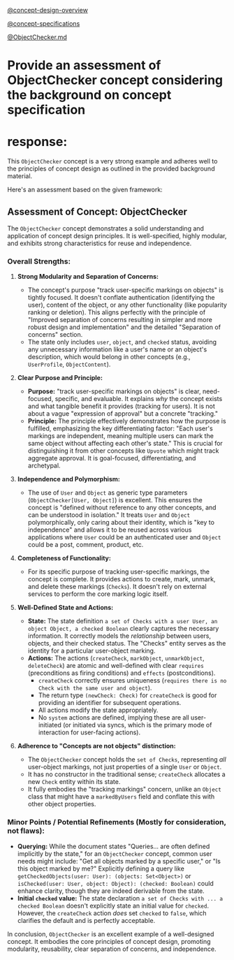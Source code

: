 [@concept-design-overview](../../background/concept-design-overview.md)

[@concept-specifications](../../background/concept-specifications.md)

[@ObjectChecker.md](./ObjectChecker.md)

# Provide an assessment of ObjectChecker concept considering the background on concept specification
# response:

This `ObjectChecker` concept is a very strong example and adheres well to the principles of concept design as outlined in the provided background material.

Here's an assessment based on the given framework:

## Assessment of Concept: ObjectChecker

The `ObjectChecker` concept demonstrates a solid understanding and application of concept design principles. It is well-specified, highly modular, and exhibits strong characteristics for reuse and independence.

### Overall Strengths:

1.  **Strong Modularity and Separation of Concerns:**
    *   The concept's purpose "track user-specific markings on objects" is tightly focused. It doesn't conflate authentication (identifying the user), content of the object, or any other functionality (like popularity ranking or deletion). This aligns perfectly with the principle of "Improved separation of concerns resulting in simpler and more robust design and implementation" and the detailed "Separation of concerns" section.
    *   The state only includes `user`, `object`, and `checked` status, avoiding any unnecessary information like a user's name or an object's description, which would belong in other concepts (e.g., `UserProfile`, `ObjectContent`).

2.  **Clear Purpose and Principle:**
    *   **Purpose:** "track user-specific markings on objects" is clear, need-focused, specific, and evaluable. It explains *why* the concept exists and what tangible benefit it provides (tracking for users). It is not about a vague "expression of approval" but a concrete "tracking."
    *   **Principle:** The principle effectively demonstrates how the purpose is fulfilled, emphasizing the key differentiating factor: "Each user's markings are independent, meaning multiple users can mark the same object without affecting each other's state." This is crucial for distinguishing it from other concepts like `Upvote` which might track aggregate approval. It is goal-focused, differentiating, and archetypal.

3.  **Independence and Polymorphism:**
    *   The use of `User` and `Object` as generic type parameters (`ObjectChecker[User, Object]`) is excellent. This ensures the concept is "defined without reference to any other concepts, and can be understood in isolation." It treats `User` and `Object` polymorphically, only caring about their identity, which is "key to independence" and allows it to be reused across various applications where `User` could be an authenticated user and `Object` could be a post, comment, product, etc.

4.  **Completeness of Functionality:**
    *   For its specific purpose of tracking user-specific markings, the concept is complete. It provides actions to create, mark, unmark, and delete these markings (`Checks`). It doesn't rely on external services to perform the core marking logic itself.

5.  **Well-Defined State and Actions:**
    *   **State:** The state definition `a set of Checks with a user User, an object Object, a checked Boolean` clearly captures the necessary information. It correctly models the *relationship* between users, objects, and their checked status. The "Checks" entity serves as the identity for a particular user-object marking.
    *   **Actions:** The actions (`createCheck`, `markObject`, `unmarkObject`, `deleteCheck`) are atomic and well-defined with clear `requires` (preconditions as firing conditions) and `effects` (postconditions).
        *   `createCheck` correctly ensures uniqueness (`requires there is no Check with the same user and object`).
        *   The return type `(newCheck: Check)` for `createCheck` is good for providing an identifier for subsequent operations.
        *   All actions modify the state appropriately.
        *   No `system` actions are defined, implying these are all user-initiated (or initiated via syncs, which is the primary mode of interaction for user-facing actions).

6.  **Adherence to "Concepts are not objects" distinction:**
    *   The `ObjectChecker` concept holds the `set of Checks`, representing *all* user-object markings, not just properties of a single `User` or `Object`.
    *   It has no constructor in the traditional sense; `createCheck` allocates a new `Check` entity within its state.
    *   It fully embodies the "tracking markings" concern, unlike an `Object` class that might have a `markedByUsers` field and conflate this with other object properties.

### Minor Points / Potential Refinements (Mostly for consideration, not flaws):

*   **Querying:** While the document states "Queries... are often defined implicitly by the state," for an `ObjectChecker` concept, common user needs might include: "Get all objects marked by a specific user," or "Is this object marked by me?" Explicitly defining a query like `getCheckedObjects(user: User): (objects: Set<Object>)` or `isChecked(user: User, object: Object): (checked: Boolean)` could enhance clarity, though they are indeed derivable from the state.
*   **Initial `checked` value:** The state declaration `a set of Checks with ... a checked Boolean` doesn't explicitly state an initial value for `checked`. However, the `createCheck` action *does* set `checked` to `false`, which clarifies the default and is perfectly acceptable.

In conclusion, `ObjectChecker` is an excellent example of a well-designed concept. It embodies the core principles of concept design, promoting modularity, reusability, clear separation of concerns, and independence.